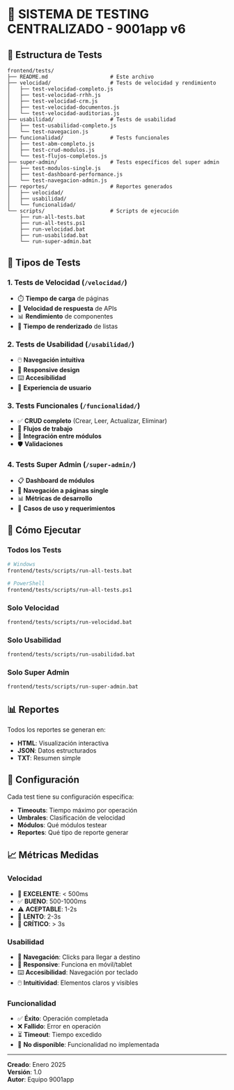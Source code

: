 # 🧪 SISTEMA DE TESTING CENTRALIZADO - 9001app v6

## 📁 Estructura de Tests

```
frontend/tests/
├── README.md                    # Este archivo
├── velocidad/                   # Tests de velocidad y rendimiento
│   ├── test-velocidad-completo.js
│   ├── test-velocidad-rrhh.js
│   ├── test-velocidad-crm.js
│   ├── test-velocidad-documentos.js
│   └── test-velocidad-auditorias.js
├── usabilidad/                  # Tests de usabilidad
│   ├── test-usabilidad-completo.js
│   └── test-navegacion.js
├── funcionalidad/               # Tests funcionales
│   ├── test-abm-completo.js
│   ├── test-crud-modulos.js
│   └── test-flujos-completos.js
├── super-admin/                 # Tests específicos del super admin
│   ├── test-modulos-single.js
│   ├── test-dashboard-performance.js
│   └── test-navegacion-admin.js
├── reportes/                    # Reportes generados
│   ├── velocidad/
│   ├── usabilidad/
│   └── funcionalidad/
└── scripts/                     # Scripts de ejecución
    ├── run-all-tests.bat
    ├── run-all-tests.ps1
    ├── run-velocidad.bat
    ├── run-usabilidad.bat
    └── run-super-admin.bat
```

## 🎯 Tipos de Tests

### 1. **Tests de Velocidad** (`/velocidad/`)
- ⏱️ **Tiempo de carga** de páginas
- 🚀 **Velocidad de respuesta** de APIs
- 📊 **Rendimiento** de componentes
- 🎨 **Tiempo de renderizado** de listas

### 2. **Tests de Usabilidad** (`/usabilidad/`)
- 🖱️ **Navegación intuitiva**
- 📱 **Responsive design**
- ⌨️ **Accesibilidad**
- 🎯 **Experiencia de usuario**

### 3. **Tests Funcionales** (`/funcionalidad/`)
- ✅ **CRUD completo** (Crear, Leer, Actualizar, Eliminar)
- 🔄 **Flujos de trabajo**
- 🔗 **Integración entre módulos**
- 🛡️ **Validaciones**

### 4. **Tests Super Admin** (`/super-admin/`)
- 📋 **Dashboard de módulos**
- 🎯 **Navegación a páginas single**
- 📊 **Métricas de desarrollo**
- 🧪 **Casos de uso y requerimientos**

## 🚀 Cómo Ejecutar

### Todos los Tests
```bash
# Windows
frontend/tests/scripts/run-all-tests.bat

# PowerShell
frontend/tests/scripts/run-all-tests.ps1
```

### Solo Velocidad
```bash
frontend/tests/scripts/run-velocidad.bat
```

### Solo Usabilidad
```bash
frontend/tests/scripts/run-usabilidad.bat
```

### Solo Super Admin
```bash
frontend/tests/scripts/run-super-admin.bat
```

## 📊 Reportes

Todos los reportes se generan en:
- **HTML**: Visualización interactiva
- **JSON**: Datos estructurados
- **TXT**: Resumen simple

## 🔧 Configuración

Cada test tiene su configuración específica:
- **Timeouts**: Tiempo máximo por operación
- **Umbrales**: Clasificación de velocidad
- **Módulos**: Qué módulos testear
- **Reportes**: Qué tipo de reporte generar

## 📈 Métricas Medidas

### Velocidad
- 🚀 **EXCELENTE**: < 500ms
- ✅ **BUENO**: 500-1000ms
- ⚠️ **ACEPTABLE**: 1-2s
- 🐌 **LENTO**: 2-3s
- 🔴 **CRÍTICO**: > 3s

### Usabilidad
- 🎯 **Navegación**: Clicks para llegar a destino
- 📱 **Responsive**: Funciona en móvil/tablet
- ⌨️ **Accesibilidad**: Navegación por teclado
- 🖱️ **Intuitividad**: Elementos claros y visibles

### Funcionalidad
- ✅ **Éxito**: Operación completada
- ❌ **Fallido**: Error en operación
- ⏳ **Timeout**: Tiempo excedido
- 🚫 **No disponible**: Funcionalidad no implementada

---

**Creado**: Enero 2025  
**Versión**: 1.0  
**Autor**: Equipo 9001app














